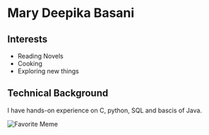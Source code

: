 # Mary Deepika Basani

## Interests

- Reading Novels 
- Cooking
- Exploring new things

## Technical Background

I have hands-on experience on C, python, SQL and bascis of Java.

![Favorite Meme](https://www.google.com/imgres?imgurl=https%3A%2F%2Fih1.redbubble.net%2Fimage.1049564717.2631%2Fflat%2C750x%2C075%2Cf-pad%2C750x1000%2Cf8f8f8.jpg&tbnid=t91QV70_tFHv5M&vet=12ahUKEwihn6eNkceBAxWoNN4AHVDyAPkQMygHegQIARBC..i&imgrefurl=https%3A%2F%2Fwww.redbubble.com%2Fi%2Fgreeting-card%2FMichael-Scott-Meme-by-dewlensart%2F44452631.5MT14&docid=0wWSGMZe8Hp2OM&w=750&h=1000&q=michael%20scott%20memes&ved=2ahUKEwihn6eNkceBAxWoNN4AHVDyAPkQMygHegQIARBC)